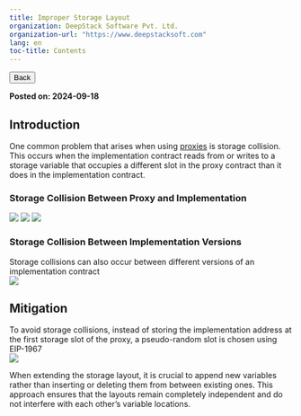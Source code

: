 ```yaml
---
title: Improper Storage Layout
organization: DeepStack Software Pvt. Ltd.
organization-url: "https://www.deepstacksoft.com"
lang: en
toc-title: Contents
---
```


<nav>
  <a href="index.html"><button>Back</button></a>
</nav>

**Posted on: 2024-09-18**

## Introduction

One common problem that arises when using [proxies](https://medium.com/@social_42205/proxy-contracts-in-solidity-f6f5ffe999bd) is storage collision. This occurs when the implementation contract reads from or writes to a storage variable that occupies a different slot in the proxy contract than it does in the implementation contract.<br>

### Storage Collision Between Proxy and Implementation

![](codeblock-7.png) ![](codeblock-8.png) ![](codeblock-9.png)

### Storage Collision Between Implementation Versions

Storage collisions can also occur between different versions of an implementation contract<br>
![](codeblock-10.png)

## Mitigation

To avoid storage collisions, instead of storing the implementation address at the first storage slot of the proxy, a pseudo-random slot is chosen using EIP-1967<br>
![](codeblock-11.png)

When extending the storage layout, it is crucial to append new variables rather than inserting or deleting them from between existing ones. This approach ensures that the layouts remain completely independent and do not interfere with each other’s variable locations.
